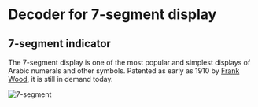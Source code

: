 # Decoder for 7-segment display

## 7-segment indicator

The 7-segment display is one of the most popular and simplest displays of Arabic numerals and other symbols. Patented as early as 1910 by [Frank Wood], it is still in demand today.

[Frank Wood]: https://patents.google.com/patent/US974943

![7-segment]()
